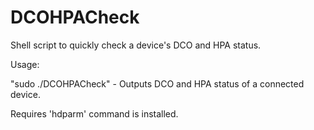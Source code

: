 # DCOHPACheck
Shell script to quickly check a device's DCO and HPA status.

Usage:

"sudo ./DCOHPACheck" - Outputs DCO and HPA status of a connected device.

Requires 'hdparm' command is installed.
